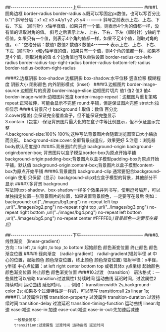 ##-------------------------------上午------------------------------- 
####1.圆角边框 border-radius 
	border-radius
	a.既可以写固定px数值，也可以写百分比
    b."/":斜号分隔：x1 x2 x3 x4/y1 y2 y3 y4 -----> 
	  斜号之前表示上左、上右、下右、下左 （顺时针）x轴半径值，如果只有一个值，则表示4个角的值都一样，没有值的话取对角的值。 
	  斜号之后表示上左、上右、下右、下左（顺时针）y轴的半径值，如果只有一个值，则表示4个角的值都一样，如果不足4个值，则取对角的值。
    c." "空格分隔：数值1 数值2 数值3 数值4-----> 
	  表示上左、上右、下右、下左（顺时针）x和y轴半径的值，如果只有一个值，则4个角的值都一样，如果不足4个值，则取对角的值 
	d.个边角值也可以单独设置 
	border-radius-top-left-radius 
	border-radius-top-right-radius 
	border-radius-bottom-left-radius 
	border-radius-bottom-right-radius 

####2.边框阴影 box-shadow
      边框阴影
      box-shadow:水平位移 竖直位移 模糊程度 阴影大小 阴影颜色 内外阴影模式（inset） 
####3.边框图片 
      border-image-source 边框图片的资源
      border-image-slice:边框图片切片 值1 值2 值3 值4
      border-image-width:边框图片宽度
      border-image-repeat：边框图片重复策略
          repeat:正常拉伸，可能会显示不完整
          round:平铺，但是保证图片完整
          stretch:拉伸显示 
####4.背景尺寸 background 
	1.取值：数值 百分比  
	2.cover(覆盖):会保证完全覆盖盒子，但不能保证完整显示  
	3.contain（包含）:保证背景图片最大化的在盒子中等比例显示，但不保证显示完整  
	4.background-size:100% 100%;这种写法背景图片会随着浏览器窗口大小缩放而变形。
      background-size:cover:全屏背景自适应，效果更好 
	5.注意：浏览器body默认高度是0 
####5.背景图片的原点 background-origin
     background-origin:border-box; 背景图片以盒子模型border-box为原点开始平铺
     background-origin:padding-box;背景图片以盒子模型padding-box为原点开始平铺，默认值
     background-origin:content-box;背景图片以盒子模型content-box为原点开始平铺 
####6.背景裁剪 background-clip 通常要配合background-origin 使用 
	只保留（显示）background-clip对应盒子模型的背景，其他部分不显示 
####7.多背景 background   
      写法同text-shadow、box-shadow一样多个效果并列书写，使用逗号隔开，可以单独指定位置一张背景图片的位置，如果设置背景颜色，一定要写在最后
      例如：background: url("../images/bg1.png") no-repeat left top
                        ,url("../images/bg2.png") no-repeat right top
                        ,url("../images/bg3.png") no-repeat right bottom
                        ,url("../images/bg4.png") no-repeat left bottom
                        ,url("../images/bg5.png") no-repeat center #FFFFE0;/*背景颜色一定要写在最后*/ 

##-------------------------------下午------------------------------- 
####8.线性渐变 （linear-gradient）  
      方向：to left ,to right ,to top ,to bottom
      起始颜色 颜色渐变位置
      终止颜色 颜色渐变位置
####9.径向渐变 （radial-gradient）
     radial-gradient(辐射半径 at 中心的位置，起始颜色 颜色渐变位置，终止颜色 颜色渐变位置)
     辐射半径：x半径，y半径
     中心点位置：at left right center bottom top   或者具体x y点坐标
     起始颜色   颜色渐变位置
     终止颜色   颜色渐变位置 
####10.过渡 （transition） 
	语法格式：一些属性可以省略
	transition:过渡属性1 持续时间 运动曲线 延迟时间，过渡属性2 持续时间 运动曲线 延迟时间，.....
	例如：
	transition:width 2s,background-color 2s;
	如果多个过渡特性是一样的，可以简写 
	transition:all 2s linear 1s; 
####11. 过渡属性详解
        transition-property   过渡属性
        transition-duration   过渡持续时间
        transition-delay         过渡延迟
        transition-timing-function 运动曲线
            linear:匀速
            ease:减速
            ease-in:加速
            ease-out:减速
            ease-in-out:先加速后减速

        一般都会简写：
        transition:过渡属性 过渡时间 运动曲线 延迟时间